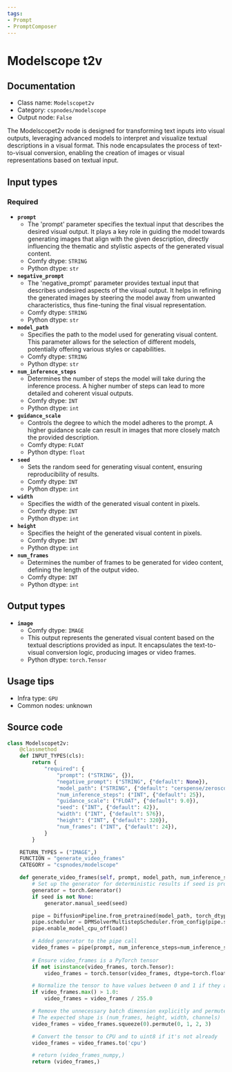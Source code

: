```yaml
---
tags:
- Prompt
- PromptComposer
---
```


# Modelscope t2v
## Documentation
- Class name: `Modelscopet2v`
- Category: `cspnodes/modelscope`
- Output node: `False`

The Modelscopet2v node is designed for transforming text inputs into visual outputs, leveraging advanced models to interpret and visualize textual descriptions in a visual format. This node encapsulates the process of text-to-visual conversion, enabling the creation of images or visual representations based on textual input.
## Input types
### Required
- **`prompt`**
    - The 'prompt' parameter specifies the textual input that describes the desired visual output. It plays a key role in guiding the model towards generating images that align with the given description, directly influencing the thematic and stylistic aspects of the generated visual content.
    - Comfy dtype: `STRING`
    - Python dtype: `str`
- **`negative_prompt`**
    - The 'negative_prompt' parameter provides textual input that describes undesired aspects of the visual output. It helps in refining the generated images by steering the model away from unwanted characteristics, thus fine-tuning the final visual representation.
    - Comfy dtype: `STRING`
    - Python dtype: `str`
- **`model_path`**
    - Specifies the path to the model used for generating visual content. This parameter allows for the selection of different models, potentially offering various styles or capabilities.
    - Comfy dtype: `STRING`
    - Python dtype: `str`
- **`num_inference_steps`**
    - Determines the number of steps the model will take during the inference process. A higher number of steps can lead to more detailed and coherent visual outputs.
    - Comfy dtype: `INT`
    - Python dtype: `int`
- **`guidance_scale`**
    - Controls the degree to which the model adheres to the prompt. A higher guidance scale can result in images that more closely match the provided description.
    - Comfy dtype: `FLOAT`
    - Python dtype: `float`
- **`seed`**
    - Sets the random seed for generating visual content, ensuring reproducibility of results.
    - Comfy dtype: `INT`
    - Python dtype: `int`
- **`width`**
    - Specifies the width of the generated visual content in pixels.
    - Comfy dtype: `INT`
    - Python dtype: `int`
- **`height`**
    - Specifies the height of the generated visual content in pixels.
    - Comfy dtype: `INT`
    - Python dtype: `int`
- **`num_frames`**
    - Determines the number of frames to be generated for video content, defining the length of the output video.
    - Comfy dtype: `INT`
    - Python dtype: `int`
## Output types
- **`image`**
    - Comfy dtype: `IMAGE`
    - This output represents the generated visual content based on the textual descriptions provided as input. It encapsulates the text-to-visual conversion logic, producing images or video frames.
    - Python dtype: `torch.Tensor`
## Usage tips
- Infra type: `GPU`
- Common nodes: unknown


## Source code
```python
class Modelscopet2v:
    @classmethod
    def INPUT_TYPES(cls):
        return {
            "required": {
                "prompt": ("STRING", {}),
                "negative_prompt": ("STRING", {"default": None}),
                "model_path": ("STRING", {"default": "cerspense/zeroscope_v2_576w"}),
                "num_inference_steps": ("INT", {"default": 25}),
                "guidance_scale": ("FLOAT", {"default": 9.0}),
                "seed": ("INT", {"default": 42}),
                "width": ("INT", {"default": 576}),
                "height": ("INT", {"default": 320}),
                "num_frames": ("INT", {"default": 24}),
            }
        }

    RETURN_TYPES = ("IMAGE",)
    FUNCTION = "generate_video_frames"
    CATEGORY = "cspnodes/modelscope"

    def generate_video_frames(self, prompt, model_path, num_inference_steps, height, width, num_frames, guidance_scale, negative_prompt, seed):
        # Set up the generator for deterministic results if seed is provided
        generator = torch.Generator()
        if seed is not None:
            generator.manual_seed(seed)

        pipe = DiffusionPipeline.from_pretrained(model_path, torch_dtype=torch.float16)
        pipe.scheduler = DPMSolverMultistepScheduler.from_config(pipe.scheduler.config)
        pipe.enable_model_cpu_offload()

        # Added generator to the pipe call
        video_frames = pipe(prompt, num_inference_steps=num_inference_steps, height=height, width=width, num_frames=num_frames, guidance_scale=guidance_scale, negative_prompt=negative_prompt, generator=generator).frames
        
        # Ensure video_frames is a PyTorch tensor
        if not isinstance(video_frames, torch.Tensor):
            video_frames = torch.tensor(video_frames, dtype=torch.float32)

        # Normalize the tensor to have values between 0 and 1 if they are in the range 0-255
        if video_frames.max() > 1.0:
            video_frames = video_frames / 255.0

        # Remove the unnecessary batch dimension explicitly and permute the dimensions
        # The expected shape is (num_frames, height, width, channels)
        video_frames = video_frames.squeeze(0).permute(0, 1, 2, 3)

        # Convert the tensor to CPU and to uint8 if it's not already
        video_frames = video_frames.to('cpu')

        # return (video_frames_numpy,)
        return (video_frames,)

```
